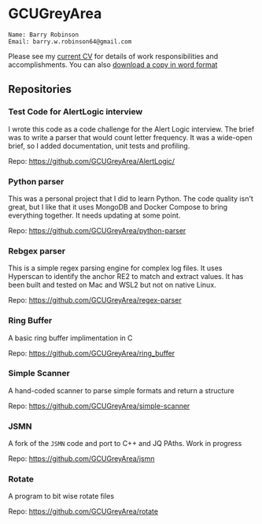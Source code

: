 # GCUGreyArea

```text
Name: Barry Robinson
Email: barry.w.robinson64@gmail.com
```

Please see my [current CV](resources/documents/Barry_Robinson-11-08-24-CV.pdf) for details of work responsibilities and accomplishments. You can also [download a copy in word format](resources/documents/Barry_Robinson-01-09-24-CV.docx)

## Repositories

### Test Code for AlertLogic interview

I wrote this code as a code challenge for the Alert Logic interview. The brief was to write a parser that would count letter frequency. It was a wide-open brief, so I added documentation, unit tests and profiling. 

Repo: https://github.com/GCUGreyArea/AlertLogic/

### Python parser

This was a personal project that I did to learn Python. The code quality isn't great, but I like that it uses MongoDB and Docker Compose to bring everything together. It needs updating at some point.

Repo: https://github.com/GCUGreyArea/python-parser

### Rebgex parser

This is a simple regex parsing engine for complex log files. It uses Hyperscan to identify the anchor RE2 to match and extract values. It has been built and tested on Mac and WSL2 but not on native Linux.

Repo: https://github.com/GCUGreyArea/regex-parser

### Ring Buffer

A basic ring buffer implimentation in C

Repo: https://github.com/GCUGreyArea/ring_buffer

### Simple Scanner 

A hand-coded scanner to parse simple formats and return a structure 

Repo: https://github.com/GCUGreyArea/simple-scanner

### JSMN 

A fork of the `JSMN` code and port to C++ and JQ PAths. Work in progress

Repo: https://github.com/GCUGreyArea/jsmn

### Rotate

A program to bit wise rotate files

Repo: https://github.com/GCUGreyArea/rotate